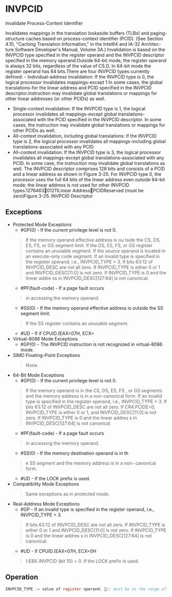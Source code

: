 # INVPCID

Invalidate Process-Context Identifier

Invalidates mappings in the translation lookaside buffers (TLBs) and paging-structure caches based on process-context identifier (PCID).
(See Section 4.10, "Caching Translation Information," in the Intel64 and IA-32 Architec-ture Software Developer's Manual, Volume 3A.) Invalidation is based on the INVPCID type specified in the register operand and the INVPCID descriptor specified in the memory operand.Outside 64-bit mode, the register operand is always 32 bits, regardless of the value of CS.D.
In 64-bit mode the register operand has 64 bits.There are four INVPCID types currently defined: - Individual-address invalidation: If the INVPCID type is 0, the logical processor invalidates mappings-except 1 In some cases, the global translations-for the linear address and PCID specified in the INVPCID descriptor.instruction may invalidate global translations or mappings for other linear addresses (or other PCIDs) as well.
- Single-context invalidation: If the INVPCID type is 1, the logical processor invalidates all mappings-except global translations-associated with the PCID specified in the INVPCID descriptor.
In some cases, the instruction may invalidate global translations or mappings for other PCIDs as well.
- All-context invalidation, including global translations: If the INVPCID type is 2, the logical processor invalidates all mappings-including global translations-associated with any PCID.
 - All-context invalidation: If the INVPCID type is 3, the logical processor invalidates all mappings-except global translations-associated with any PCID.
In some case, the instruction may invalidate global translations as well.
The INVPCID descriptor comprises 128 bits and consists of a PCID and a linear address as shown in Figure 3-25.
For INVPCID type 0, the processor uses the full 64 bits of the linear address even outside 64-bit mode; the linear address is not used for other INVPCID types.127646301211Linear AddressPCIDReserved (must be zero)Figure 3-25.
 INVPCID Descriptor

## Exceptions

- Protected Mode Exceptions
  - #GP(0) - If the current privilege level is not 0.
  > If the memory operand effective address is ou
  > tside the CS, DS, ES, FS, or GS segment limit.
  > If the DS, ES, FS, or GS register contains an unusable segment.
  > If the source operand is located in an execute-only code segment.
  > If an invalid type is specified in the register operand, i.e., INVPCID_TYPE > 3.
  > If bits 63:12 of INVPCID_DESC are not all zero.
  > If INVPCID_TYPE is either 0 or 1 and INVPCID_DESC[11:0] is not zero.
  > If INVPCID_TYPE is 0 and the linear addre
  > ss in INVPCID_DESC[127:64] is not canonical.
  - #PF(fault-code) - If a page fault occurs
  >  in accessing the memory operand.
  - #SS(0) - If the memory operand effective address is outside the SS segment limit.
  > If the SS register contains an unusable segment.
  - #UD - If if CPUID.(EAX=07H, ECX=
- Virtual-8086 Mode Exceptions
  - #GP(0) - The INVPCID instruction is not recognized in virtual-8086 mode.
- SIMD Floating-Point Exceptions
  > None.
- 64-Bit Mode Exceptions
  - #GP(0) - If the current privilege level is not 0.
  > If the memory operand is in the CS, DS, ES, FS
  > , or GS segments and the memory address is 
  > in a non-canonical form.
  > If an invalid type is specified in the 
  > register operand, i.e., INVPCID_TYPE > 3.
  > If bits 63:12 of INVPCID_DESC are not all zero.
  > If CR4.PCIDE=0, INVPCID_TYPE is either 0 
  > or 1, and INVPCID_DESC[11:0] is not zero.
  > If INVPCID_TYPE is 0 and the linear addres
  > s in INVPCID_DESC[127:64] is not canonical.
  - #PF(fault-code) - If a page fault occurs
  >  in accessing the memory operand.
  - #SS(0) - If the memory destination operand is in th
  > e SS segment and the memory address is in a non-
  > canonical form.
  - #UD - If the LOCK prefix is used.
- Compatibility Mode Exceptions
  > Same exceptions as in protected mode.
- Real-Address Mode Exceptions
  - #GP - If an invalid type is specified in the register operand, i.e., INVPCID_TYPE > 3.
  > If bits 63:12 of INVPCID_DESC are not all zero.
  > If INVPCID_TYPE is either 0 or 1 and INVPCID_DESC[11:0] is not zero.
  > If INVPCID_TYPE is 0 and the linear addres
  > s in INVPCID_DESC[127:64] is not canonical.
  - #UD - If CPUID.(EAX=07H, ECX=0H
  > ):EBX.INVPCID (bit 10) = 0.
  > If the LOCK prefix is used.

## Operation

```C
INVPCID_TYPE := value of register operand; // must be in the range of 0-3INVPCID_DESC := value of memory operand;CASE INVPCID_TYPE OF0:// individual-address invalidationPCID := INVPCID_DESC[11:0];L_ADDR := INVPCID_DESC[127:64];Invalidate mappings for L_ADDR associated with PCID except global translations;BREAK;1:// single PCID invalidationPCID := INVPCID_DESC[11:0];Invalidate all mappings associated with PCID except global translations;BREAK;2:// all PCID invalidation including global translationsInvalidate all mappings for all PCIDs, including global translations;BREAK;3:// all PCID invalidation retaining global translationsInvalidate all mappings for all PCIDs except global translations;BREAK;ESAC;Intel C/C++ Compiler Intrinsic EquivalentINVPCID void _invpcid(unsigned __int32 type, void * descriptor);
```
